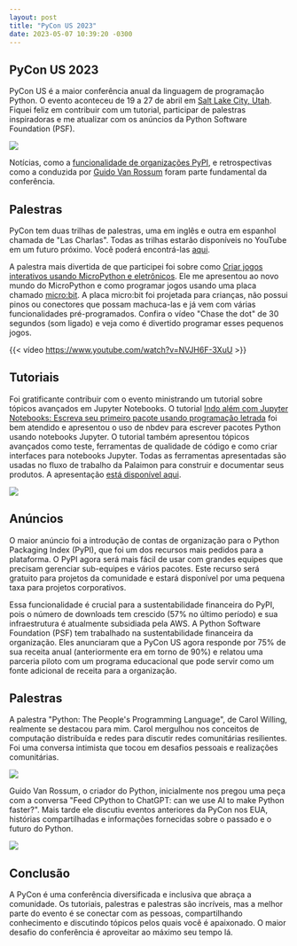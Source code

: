 ```yaml
---
layout: post
title: "PyCon US 2023"
date: 2023-05-07 10:39:20 -0300
---
```


## PyCon US 2023

PyCon US é a maior conferência anual da linguagem de programação Python.
O evento aconteceu de 19 a 27 de abril em [Salt Lake City, Utah](https://goo.gl/maps/2V9ofSHdHciUxRcg7).
Fiquei feliz em contribuir com um tutorial, participar de palestras inspiradoras e me atualizar com 
os anúncios da Python Software Foundation (PSF).

![](pycon-2023/conference_passport.jpeg)

Notícias, como a [funcionalidade de organizações PyPI](https://blog.pypi.org/posts/2023-04-23-introducing-pypi-organizations/),
e retrospectivas como a conduzida por [Guido Van Rossum](https://en.wikipedia.org/wiki/Guido_van_Rossum)
foram parte fundamental da conferência.

## Palestras

PyCon tem duas trilhas de palestras, uma em inglês e outra em espanhol chamada de "Las Charlas".
Todas as trilhas estarão disponíveis no YouTube em um futuro próximo. Você poderá encontrá-las [aqui](https://www.youtube.com/c/pyconus).

A palestra mais divertida de que participei foi sobre como [Criar jogos interativos usando MicroPython e eletrônicos](https://us.pycon.org/2023/schedule/presentation/142/).
Ele me apresentou ao novo mundo do MicroPython e como programar jogos usando uma placa
chamado [micro:bit](https://makecode.microbit.org/). A placa micro:bit foi projetada para crianças,
não possui pinos ou conectores que possam machuca-las e já vem com várias funcionalidades pré-programados. 
Confira o vídeo "Chase the dot" de 30 segundos (som ligado) e veja como é divertido programar esses pequenos jogos.

{{< vídeo https://www.youtube.com/watch?v=NVJH6F-3XuU >}}

## Tutoriais

Foi gratificante contribuir com o evento ministrando um tutorial sobre tópicos avançados em Jupyter Notebooks.
O tutorial [Indo além com Jupyter Notebooks: Escreva seu primeiro pacote usando programação letrada](https://us.pycon.org/2023/schedule/presentation/2/)
foi bem atendido e apresentou o uso de nbdev para escrever pacotes Python usando notebooks Jupyter.
O tutorial também apresentou tópicos avançados como teste, ferramentas de qualidade de código e como criar interfaces para notebooks Jupyter.
Todas as ferramentas apresentadas são usadas no fluxo de trabalho da Palaimon para construir e documentar seus produtos.
A apresentação [está disponível aqui](https://github.com/itepifanio/going-beyond-with-jupyter-notebooks/blob/main/presentation/presentation.pdf).

![](pycon-2023/tutorial_room.jpeg)

## Anúncios

O maior anúncio foi a introdução de contas de organização para o Python Packaging Index (PyPI), que foi um dos
recursos mais pedidos para a plataforma. O PyPI agora será mais fácil de usar com grandes equipes que precisam
gerenciar sub-equipes e vários pacotes. Este recurso será gratuito para projetos da comunidade e estará disponível por uma pequena taxa para projetos corporativos.

Essa funcionalidade é crucial para a sustentabilidade financeira do PyPI, pois o número de downloads tem crescido (57% no último período) e sua infraestrutura é atualmente subsidiada pela AWS. A Python Software Foundation (PSF) tem trabalhado na sustentabilidade financeira da organização. Eles anunciaram que a PyCon US agora responde por 75% de sua receita anual (anteriormente era em torno de 90%) e relatou uma parceria piloto com um programa educacional que pode servir como um
fonte adicional de receita para a organização.

## Palestras

A palestra "Python: The People's Programming Language", de Carol Willing, realmente se destacou para mim.
Carol mergulhou nos conceitos de computação distribuída e redes para discutir redes comunitárias resilientes.
Foi uma conversa intimista que tocou em desafios pessoais e realizações comunitárias.

![](pycon-2023/carol_willing_keynote.jpeg)

Guido Van Rossum, o criador do Python, inicialmente nos pregou uma peça com a conversa
"Feed CPython to ChatGPT: can we use AI to make Python faster?". Mais tarde ele discutiu
eventos anteriores da PyCon nos EUA, histórias compartilhadas e informações fornecidas sobre o passado e 
o futuro do Python.

![](pycon-2023/guido_keynote.jpeg)

## Conclusão

A PyCon é uma conferência diversificada e inclusiva que abraça a comunidade. Os tutoriais,
palestras e palestras são incríveis, mas a melhor parte do evento é se conectar com as pessoas,
compartilhando conhecimento e discutindo tópicos pelos quais você é apaixonado. O maior desafio do
conferência é aproveitar ao máximo seu tempo lá.
